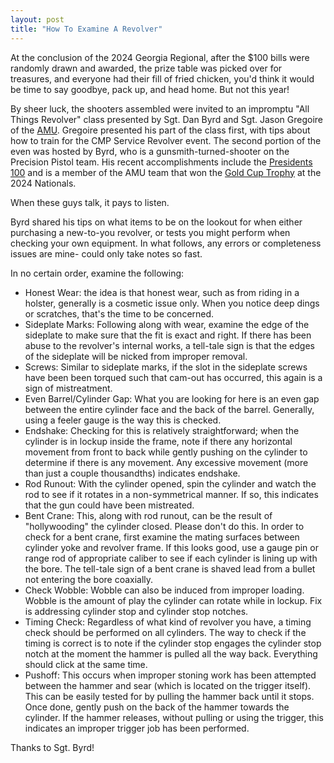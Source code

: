 ```yaml
---
layout: post
title: "How To Examine A Revolver"
---
```

At the conclusion of the 2024 Georgia Regional, after the $100 bills were randomly drawn and awarded, the prize table was picked over for treasures, and everyone had their fill of fried chicken, you'd think it would be time to say goodbye, pack up, and head home. But not this year!

By sheer luck, the shooters assembled were invited to an impromptu "All Things Revolver" class presented by Sgt. Dan Byrd and Sgt. Jason Gregoire of the [AMU](https://www.goarmy.com/army-marksmanship-unit.html). Gregoire presented his part of the class first, with tips about how to train for the CMP Service Revolver event. The second portion of the even was hosted by Byrd, who is a gunsmith-turned-shooter on the Precision Pistol team. His recent accomplishments include the [Presidents 100](https://en.wikipedia.org/wiki/President%27s_Hundred_Tab) and is a member of the AMU team that won the [Gold Cup Trophy](https://thecmp.org/award-category/gold-cup-trophy/) at the 2024 Nationals.

When these guys talk, it pays to listen.

Byrd shared his tips on what items to be on the lookout for when either purchasing a new-to-you revolver, or tests you might perform when checking your own equipment. In what follows, any errors or completeness issues are mine- could only take notes so fast.

In no certain order, examine the following:  

- Honest Wear: the idea is that honest wear, such as from riding in a holster, generally is a cosmetic issue only. When you notice deep dings or scratches, that's the time to be concerned.
- Sideplate Marks: Following along with wear, examine the edge of the sideplate to make sure that the fit is exact and right. If there has been abuse to the revolver's internal works, a tell-tale sign is that the edges of the sideplate will be nicked from improper removal.
- Screws: Similar to sideplate marks, if the slot in the sideplate screws have been been torqued such that cam-out has occurred, this again is a sign of mistreatment.
- Even Barrel/Cylinder Gap: What you are looking for here is an even gap between the entire cylinder face and the back of the barrel. Generally, using a feeler gauge is the way this is checked.
- Endshake: Checking for this is relatively straightforward; when the cylinder is in lockup inside the frame, note if there any horizontal movement from front to back while gently pushing on the cylinder to determine if there is any movement. Any excessive movement (more than just a couple thousandths) indicates endshake.
- Rod Runout: With the cylinder opened, spin the cylinder and watch the rod to see if it rotates in a non-symmetrical manner. If so, this indicates that the gun could have been mistreated.
- Bent Crane: This, along with rod runout, can be the result of "hollywooding" the cylinder closed. Please don't do this. In order to check for a bent crane, first examine the mating surfaces between cylinder yoke and revolver frame. If this looks good, use a gauge pin or range rod of appropriate caliber to see if each cylinder is lining up with the bore. The tell-tale sign of a bent crane is shaved lead from a bullet not entering the bore coaxially.
- Check Wobble: Wobble can also be induced from improper loading. Wobble is the amount of play the cylinder can rotate while in lockup. Fix is addressing cylinder stop and cylinder stop notches.
- Timing Check: Regardless of what kind of revolver you have, a timing check should be performed on all cylinders. The way to check if the timing is correct is to note if the cylinder stop engages the cylinder stop notch at the moment the hammer is pulled all the way back. Everything should click at the same time.
- Pushoff: This occurs when improper stoning work has been attempted between the hammer and sear (which is located on the trigger itself). This can be easily tested for by pulling the hammer back until it stops. Once done, gently push on the back of the hammer towards the cylinder. If the hammer releases, without pulling or using the trigger, this indicates an improper trigger job has been performed.

Thanks to Sgt. Byrd!
